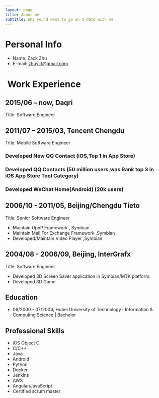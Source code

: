 ```yaml
---
layout: page
title: About me
subtitle: Why you'd want to go on a date with me
---
```



# Personal Info
-  Name: Zack Zhu   
- E-mail: zhuyiif@gmail.com  

#  Work Experience  

## 2015/06 – now, Daqri 
Title: Software Engineer   

## 2011/07 – 2015/03, Tencent Chengdu  
Title: Mobile Software Engineer   

### Developed New QQ Contact (iOS,Top 1 in App Store)  

### Developed QQ Contacts (50 million users,was Rank top 3 in  iOS App Store Tool Category)  
  

### Developed WeChat Home(Android) (20k users)  



## 2006/10 - 2011/05, Beijing/Chengdu Tieto
Title: Senior Software Engineer   

- Maintain  UpnP Framework , Symbian  .
- Maintain  Mail For Exchange Framework ,Symbian
- Developed/Maintain  Video Player ,Symbian


## 2004/08 - 2006/09, Beijing, InterGrafx 
Title: Software Engineer 

- Developed 3D Screen Saver application in Symbian/MTK platform.
- Developed 3D Game 


## Education

- 09/2000 - 07/2004, Hubei University of Technology | Information & Computing Science | Bachelor


## Professional Skills
- iOS  Object C 
- C/C++  
- Java 
- Android  
- Python 
- Docker 
- Jenkins
- AWS
- Angular/JavaScript
- Certified scrum master


